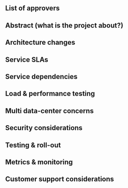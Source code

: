 [//]: # (based on https://blog.pragmaticengineer.com/scaling-engineering-teams-via-writing-things-down-rfcs/)
## List of approvers
[//]: # (List github users that you want to review the work)

## Abstract (what is the project about?)
[//]: # (write down all the details that will help one to understand the context around the discussion)

## Architecture changes

## Service SLAs

## Service dependencies

## Load & performance testing

## Multi data-center concerns

## Security considerations

## Testing & roll-out

## Metrics & monitoring

## Customer support considerations

